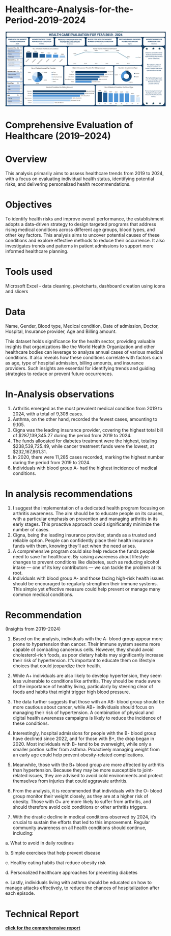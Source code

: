 # Healthcare-Analysis-for-the-Period-2019-2024

![Dashboard Preview](https://github.com/Eedrizgit/Healthcare-Analysis-for-the-Period-2019-2024/blob/main/task%204%20dashboard%20(2).png)

# **Comprehensive Evaluation of Healthcare (2019–2024)**

# Overview
This analysis primarily aims to assess healthcare trends from 2019 to 2024, with a focus on evaluating individual health status, identifying potential risks, and delivering personalized health recommendations. 

# Objectives
To identify health risks and improve overall performance, the establishment adopts a data-driven strategy to design targeted programs that address rising medical conditions across different age groups, blood types, and other key factors. This analysis aims to uncover potential causes of these conditions and explore effective methods to reduce their occurrence. It also investigates trends and patterns in patient admissions to support more informed healthcare planning.

# Tools used
Microsoft Excel - data cleaning, pivotcharts, dashboard creation using icons and slicers
# Data
Name, Gender, Blood type, Medical condition, Date of admission, Doctor, Hospital, Insurance provider, Age and Billing amount.

This dataset holds significance for the health sector, providing valuable insights that organizations like the World Health Organization and other healthcare bodies can leverage to analyze annual cases of various medical conditions. It also reveals how these conditions correlate with factors such as age, type of hospital admission, billing amounts, and insurance providers. Such insights are essential for identifying trends and guiding strategies to reduce or prevent future occurrences.
# In-Analysis observations

1. Arthritis emerged as the most prevalent medical condition from 2019 to 2024, with a total of 9,308 cases.
2. Asthma, on the other hand, recorded the fewest cases, amounting to 9,105.
3. Cigna was the leading insurance provider, covering the highest total bill of $287,139,345.27 during the period from 2019 to 2024.
4. The funds allocated for diabetes treatment were the highest, totaling $238,539,725.49, while cancer treatment funds were the lowest, at $232,167,861.31.
5. In 2020, there were 11,285 cases recorded, marking the highest number during the period from 2019 to 2024.
6. Individuals with blood group A- had the highest incidence of medical conditions.

# In analysis recommendations

1. I suggest the implementation of a dedicated health program focusing on arthritis awareness. The aim should be to educate people on its causes, with a particular emphasis on prevention and managing arthritis in its early stages. This proactive approach could significantly minimize the number of cases.
2. Cigna, being the leading insurance provider, stands as a trusted and reliable option. People can confidently place their health insurance funds with them, knowing they’ll act when the need arises.
3. A comprehensive program could also help reduce the funds people need to save for healthcare. By raising awareness about lifestyle changes to prevent conditions like diabetes, such as reducing alcohol intake — one of its key contributors — we can tackle the problem at its root.
4. Individuals with blood group A- and those facing high-risk health issues should be encouraged to regularly strengthen their immune systems. This simple yet effective measure could help prevent or manage many common medical conditions.

# Recommendation
(Insights from 2019–2024)

1. Based on the analysis, individuals with the A- blood group appear more prone to hypertension than cancer. Their immune system seems more capable of combating cancerous cells. However, they should avoid cholesterol-rich foods, as poor dietary habits may significantly increase their risk of hypertension. It’s important to educate them on lifestyle choices that could jeopardize their health.

2. While A+ individuals are also likely to develop hypertension, they seem less vulnerable to conditions like arthritis. They should be made aware of the importance of healthy living, particularly by steering clear of foods and habits that might trigger high blood pressure.

3. The data further suggests that those with an AB- blood group should be more cautious about cancer, while AB+ individuals should focus on managing their risk of hypertension. A combination of physical and digital health awareness campaigns is likely to reduce the incidence of these conditions.

4. Interestingly, hospital admissions for people with the B- blood group have declined since 2022, and for those with B+, the drop began in 2020. Most individuals with B- tend to be overweight, while only a smaller portion suffer from asthma. Proactively managing weight from an early age could help prevent obesity-related complications.

5. Meanwhile, those with the B+ blood group are more affected by arthritis than hypertension. Because they may be more susceptible to joint-related issues, they are advised to avoid cold environments and protect themselves from injuries that could aggravate arthritis.

6. From the analysis, it is recommended that individuals with the O- blood group monitor their weight closely, as they are at a higher risk of obesity. Those with O+ are more likely to suffer from arthritis, and should therefore avoid cold conditions or other arthritis triggers.

7. With the drastic decline in medical conditions observed by 2024, it’s crucial to sustain the efforts that led to this improvement. Regular community awareness on all health conditions should continue, including:

a. What to avoid in daily routines

b. Simple exercises that help prevent disease

c. Healthy eating habits that reduce obesity risk

d. Personalized healthcare approaches for preventing diabetes

e. Lastly, individuals living with asthma should be educated on how to manage attacks effectively, to reduce the chances of hospitalization after each episode.

# Technical Report
[**click for the comprehensive report**](https://medium.com/@akinteyeidris/healthcare-evaluation-for-the-years-2019-2024-96c7a4a34cb6)  
#####


